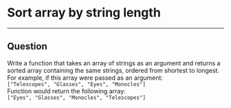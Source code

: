 # Sort array by string length
***
## Question
Write a function that takes an array of strings as an argument and returns a sorted array containing the same strings, ordered from shortest to longest.
<br/>
For example, if this array were passed as an argument: <br/>
`["Telescopes", "Glasses", "Eyes", "Monocles"]` <br/>
Function would return the following array: <br/>
`["Eyes", "Glasses", "Monocles", "Telescopes"]`
